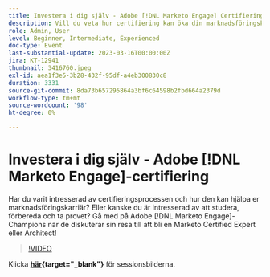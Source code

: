 ```yaml
---
title: Investera i dig själv - Adobe [!DNL Marketo Engage] Certifiering
description: Vill du veta hur certifiering kan öka din marknadsföringskarriär? Dela med dig av Adobe Marketo Engage Champions erfarenheter och tips om hur du studerar, förbereder och genomför provet för att bli en Marketo Certified Expert eller Architect!
role: Admin, User
level: Beginner, Intermediate, Experienced
doc-type: Event
last-substantial-update: 2023-03-16T00:00:00Z
jira: KT-12941
thumbnail: 3416760.jpeg
exl-id: aea1f3e5-3b28-432f-95df-a4eb300830c8
duration: 3331
source-git-commit: 8da73b657295864a3bf6c64598b2fbd664a2379d
workflow-type: tm+mt
source-wordcount: '98'
ht-degree: 0%

---
```


# Investera i dig själv - Adobe [!DNL Marketo Engage]-certifiering

Har du varit intresserad av certifieringsprocessen och hur den kan hjälpa er marknadsföringskarriär? Eller kanske du är intresserad av att studera, förbereda och ta provet? Gå med på Adobe [!DNL Marketo Engage]-Champions när de diskuterar sin resa till att bli en Marketo Certified Expert eller Architect!

>[!VIDEO](https://video.tv.adobe.com/v/3416760/?quality=12&learn=on)

Klicka **[här](assets/certification.pdf){target="_blank"}** för sessionsbilderna.
